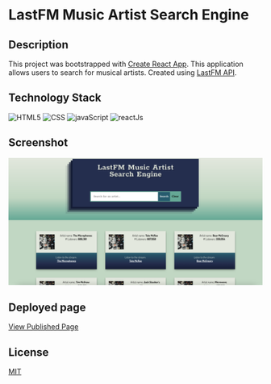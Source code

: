 # LastFM Music Artist Search Engine

## Description

This project was bootstrapped with [Create React App](https://github.com/facebook/create-react-app). This application allows
users to search for musical artists. Created using [LastFM API](https://www.last.fm/api).

## Technology Stack

![HTML5](https://img.shields.io/badge/HTML-239120?style=for-the-badge&logo=html5&logoColor=white)
![CSS](https://img.shields.io/badge/CSS-239120?&style=for-the-badge&logo=css3&logoColor=white)
![javaScript](https://img.shields.io/badge/JavaScript-F7DF1E?style=for-the-badge&logo=javascript&logoColor=black)
![reactJs](https://img.shields.io/badge/React-20232A?style=for-the-badge&logo=react&logoColor=61DAFB)

## Screenshot

![LastFmAppScreen](./src/assets/finished-product.png)

## Deployed page

[View Published Page](https://erin-m-keller.github.io/lastfm-app/)

## License

[MIT](https://choosealicense.com/licenses/mit/)